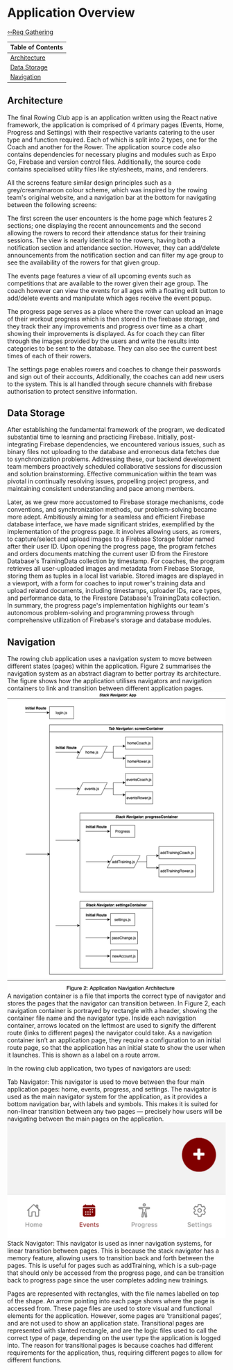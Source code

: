 # Application Overview

[⇦Req Gathering](../requirement_gathering/requirementgathering.md) 

| Table of Contents                     |
|---------------------------------------|
| [Architecture](#architecture)                       |
| [Data Storage](#data-storage)   |
| [Navigation](#navigation)                 |


## Architecture
The final Rowing Club app is an application written using the React native framework, the application is comprised of 4 primary pages (Events, Home, Progress and Settings) with their respective variants catering to the user type and function required. Each of which is split into 2 types, one for the Coach and another for the Rower. The application source code also contains dependencies for necessary plugins and modules such as Expo Go, Firebase and version control files. Additionally, the source code contains specialised utility files like stylesheets, mains, and renderers.  

All the screens feature similar design principles such as a grey/cream/maroon colour scheme, which was inspired by the rowing team's original website, and a navigation bar at the bottom for navigating between the following screens: 

The first screen the user encounters is the home page which features 2 sections; one displaying the recent announcements and the second allowing the rowers to record their attendance status for their training sessions. The view is nearly identical to the rowers, having both a notification section and attendance section. However, they can add/delete announcements from the notification section and can filter my age group to see the availability of the rowers for that given group.

The events page features a view of all upcoming events such as competitions that are available to the rower given their age group. The coach however can view the events for all ages with a floating edit button to add/delete events and manipulate which ages receive the event popup.

The progress page serves as a place where the rower can upload an image of their workout progress which is then stored in the firebase storage, and they track their any improvements and progress over time as a chart showing their improvements is displayed. As for coach they can filter through the images provided by the users and write the results into categories to be sent to the database. They can also see the current best times of each of their rowers.

The settings page enables rowers and coaches to change their passwords and sign out of their accounts, Additionally, the coaches can add new users to the system. This is all handled through secure channels with firebase authorisation to protect sensitive information.  

## Data Storage
After establishing the fundamental framework of the program, we dedicated substantial time to learning and practicing Firebase. Initially, post-integrating Firebase dependencies, we encountered various issues, such as binary files not uploading to the database and erroneous data fetches due to synchronization problems. Addressing these, our backend development team members proactively scheduled collaborative sessions for discussion and solution brainstorming. Effective communication within the team was pivotal in continually resolving issues, propelling project progress, and maintaining consistent understanding and pace among members.  

Later, as we grew more accustomed to Firebase storage mechanisms, code conventions, and synchronization methods, our problem-solving became more adept. Ambitiously aiming for a seamless and efficient Firebase database interface, we have made significant strides, exemplified by the implementation of the progress page. It involves allowing users, as rowers, to capture/select and upload images to a Firebase Storage folder named after their user ID. Upon opening the progress page, the program fetches and orders documents matching the current user ID from the Firestore Database's TrainingData collection by timestamp. For coaches, the program retrieves all user-uploaded images and metadata from Firebase Storage, storing them as tuples in a local list variable. Stored images are displayed in a viewport, with a form for coaches to input rower's training data and upload related documents, including timestamps, uploader IDs, race types, and performance data, to the Firestore Database's TrainingData collection. In summary, the progress page's implementation highlights our team's autonomous problem-solving and programming prowess through comprehensive utilization of Firebase's storage and database modules. 

## Navigation
The rowing club application uses a navigation system to move between different states (pages) within the application. Figure 2 summarises the navigation system as an abstract diagram to better portray its architecture. The figure shows how the application utilises navigators and navigation containers to link and transition between different application pages.  
<img src="../imgs/navigation.png">
A navigation container is a file that imports the correct type of navigator and stores the pages that the navigator can transition between. In Figure 2, each navigation container is portrayed by rectangle with a header, showing the container file name and the navigator type. Inside each navigation container, arrows located on the leftmost are used to signify the different route (links to different pages) the navigator could take. As a navigation container isn’t an application page, they require a configuration to an initial route page, so that the application has an initial state to show the user when it launches. This is shown as a label on a route arrow. 

In the rowing club application, two types of navigators are used: 

Tab Navigator: This navigator is used to move between the four main application pages: home, events, progress, and settings. The navigator is used as the main navigator system for the application, as it provides a bottom navigation bar, with labels and symbols. This makes it is suited for non-linear transition between any two pages — precisely how users will be navigating between the main pages on the application. 
<img src="../imgs/bottomnavigatorbar.png">
Stack Navigator: This navigator is used as inner navigation systems, for linear transition between pages. This is because the stack navigator has a memory feature, allowing users to transition back and forth between the pages. This is useful for pages such as addTraining, which is a sub-page that should only be accessed from the progress page, and can be transition back to progress page since the user completes adding new trainings. 

Pages are represented with rectangles, with the file names labelled on top of the shape. An arrow pointing into each page shows where the page is accessed from. These page files are used to store visual and functional elements for the application. However, some pages are ‘transitional pages’, and are not used to show an application state. Transitional pages are represented with slanted rectangle, and are the logic files used to call the correct type of page, depending on the user type the application is logged into. The reason for transitional pages is because coaches had different requirements for the application, thus, requiring different pages to allow for different functions. 
